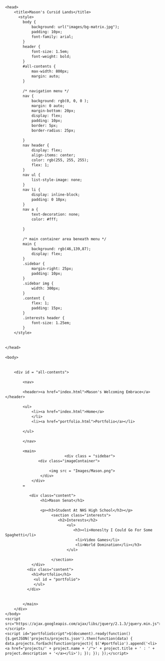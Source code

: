 <!DOCTYPE html>

<html>
    
    <head>
        <title>Mason's Cursid Lands</title>
          <style>
            body {
                background: url("images/bg-matrix.jpg");
                padding: 10px;
                font-family: arial;
            }
            header {
                font-size: 1.5em;
                font-weight: bold;
            }
            #all-contents {
                max-width: 800px;
                margin: auto;
            }
    
            /* navigation menu */
            nav {
                background: rgb(0, 0, 0 );
                margin: 0 auto;
                margin-bottom: 20px;
                display: flex;
                padding: 10px;
                border: 5px;
                border-radius: 25px;
                
            }
            nav header {
                display: flex;
                align-items: center;
                color: rgb(255, 255, 255);
                flex: 1;
            }
            nav ul {
                list-style-image: none;
            }
            nav li {
                display: inline-block;
                padding: 0 10px;
            }
            nav a {
                text-decoration: none;
                color: #fff;
                
            }
    
            /* main container area beneath menu */
            main {
                background: rgb(46,139,87);
                display: flex;
            }
            .sidebar {
                margin-right: 25px;
                padding: 10px;
            }
            .sidebar img {
                width: 300px;
            }
            .content {
                flex: 1;
                padding: 15px;
            }
            .interests header {
                font-size: 1.25em;
            }
        </style>
        
        
    </head>
    
    <body>
        
        
        <div id = "all-contents">
            
            <nav>
            
            <header><a href="index.html">Mason's Welcoming Embrace</a></header>
            
            <ul>
                <li><a href="index.html">Home</a>
                </li>
                <li><a href="portfolio.html">Portfolio</a></li>
              
            </ul>
            
            </nav>
            
            <main>
                               <div class = "sidebar"> 
                   <div class="imageContainer">
                   
                        <img src = "Images/Mason.png">
                    </div>
                </div>
            =
                
               <div class="content">
                    <h1>Mason Senat</h1>
                        
                    <p><h3>Student At NHS High School</h3></p>
                         <section class="interests">
                            <h2>Interests</h2>
                                <ul>
                                   <h3><li>Honeslty I Could Go For Some Spaghetti</li>
                                    <li>Video Games</li>
                                    <li>World Domination</li></h3>
                                </ul>
                               
                         </section>
                </div>
              <div class="content">
                <h1>Portfolio</h1>  
                 <ul id = "portfolio">
                 </ul>
              </div>
              
              
            </main>
        </div>
    </body>
    <script src="https://ajax.googleapis.com/ajax/libs/jquery/2.1.3/jquery.min.js"></script>
    <script id="portfolioScript">$(document).ready(function() {$.getJSON('projects/projects.json').then(function(data) { data.projects.forEach(function(project){ $('#portfolio').append('<li><a href="projects/' + project.name + '/">' + project.title + ' : ' + project.description + '</a></li>'); }); }); });</script>

</html> 
